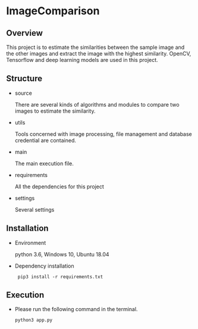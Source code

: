 # ImageComparison

## Overview

This project is to estimate the similarities between the sample image and the other images and extract the image with the highest similarity. OpenCV, Tensorflow and deep learning models are used in this project.

## Structure

- source
    
    There are several kinds of algorithms and modules to compare two images to estimate the similarity.
    
- utils

    Tools concerned with image processing, file management and database credential are contained.

- main

    The main execution file.

- requirements
    
    All the dependencies for this project

- settings

    Several settings

## Installation

- Environment
    
    python 3.6, Windows 10, Ubuntu 18.04

- Dependency installation
    
    ```
     pip3 install -r requirements.txt
    ```

## Execution

- Please run the following command in the terminal.

    ```
    python3 app.py
    ```

